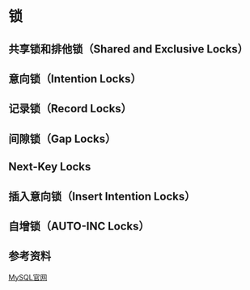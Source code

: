 # 锁

## 共享锁和排他锁（Shared and Exclusive Locks）

## 意向锁（Intention Locks）

## 记录锁（Record Locks）

## 间隙锁（Gap Locks）

## Next-Key Locks

## 插入意向锁（Insert Intention Locks）

## 自增锁（AUTO-INC Locks）


## 参考资料
[MySQL官网](https://dev.mysql.com/doc/refman/5.7/en/innodb-locking.html)
